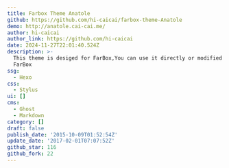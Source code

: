```yaml
---
title: Farbox Theme Anatole
github: https://github.com/hi-caicai/farbox-theme-Anatole
demo: http://anatole.cai-cai.me/
author: hi-caicai
author_link: https://github.com/hi-caicai
date: 2024-11-27T22:01:40.524Z
description: >-
  This theme is desiged for FarBox,You can use it directly or modified it on
  FarBox
ssg:
  - Hexo
css:
  - Stylus
ui: []
cms:
  - Ghost
  - Markdown
category: []
draft: false
publish_date: '2015-10-09T01:52:54Z'
update_date: '2017-02-01T07:07:52Z'
github_star: 116
github_fork: 22
---
```

